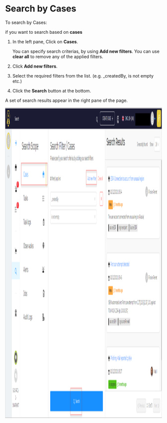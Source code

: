 # Search by Cases

To search by Cases:

if you want to search based on **cases**

1. In the left pane, Click on **Cases**.  

    You can specify search criterias, by using **Add new filters**. You can use **clear all** to remove any of the applied filters. 

1. Click  **Add new filters**. 
1. Select the required filters from the list. (e.g. _createdBy, is not empty etc.)
1. Click the **Search** button at the bottom. 

A set of search results appear in the right pane of the page. 

<img src="../../../../images/user-guides/analyst-corner/search/search-scope-by/search-by-cases.png" alt="search by cases" width="1000" height="1000"/>